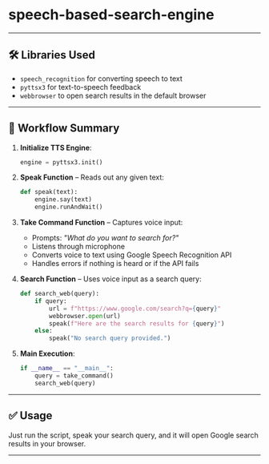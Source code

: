 # speech-based-search-engine

---

## 🛠️ **Libraries Used**

* `speech_recognition` for converting speech to text
* `pyttsx3` for text-to-speech feedback
* `webbrowser` to open search results in the default browser

---

## 🔁 **Workflow Summary**

1. **Initialize TTS Engine**:

   ```python
   engine = pyttsx3.init()
   ```

2. **Speak Function** – Reads out any given text:

   ```python
   def speak(text):
       engine.say(text)
       engine.runAndWait()
   ```

3. **Take Command Function** – Captures voice input:

   * Prompts: *"What do you want to search for?"*
   * Listens through microphone
   * Converts voice to text using Google Speech Recognition API
   * Handles errors if nothing is heard or if the API fails

4. **Search Function** – Uses voice input as a search query:

   ```python
   def search_web(query):
       if query:
           url = f"https://www.google.com/search?q={query}"
           webbrowser.open(url)
           speak(f"Here are the search results for {query}")
       else:
           speak("No search query provided.")
   ```

5. **Main Execution**:

   ```python
   if __name__ == "__main__":
       query = take_command()
       search_web(query)
   ```

---

## ✅ **Usage**

Just run the script, speak your search query, and it will open Google search results in your browser.

---

